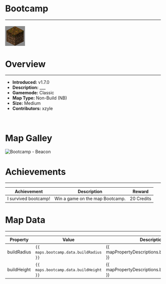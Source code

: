 <!-- replace _map_ with the actual map name -->
<!-- change gamemode type for the Map data description  -->
# Bootcamp

***

#### ![bootcampicon](../assets/maps/bootcamp/bootcamp-icon.jpg)

# Overview
***
- **Introduced:** v1.7.0
- **Description:** ___
- **Gamemode:** Classic
- **Map Type:** Non-Build (NB)
- **Size:** Medium
- **Contributors:** xzyle

<br />  

# Map Galley
![Bootcamp - Beacon](../assets/maps/bootcamp/ '')

# Achievements
***

| Achievement | Description | Reward |
| ----- | ----- | ------ |
| I survived bootcamp! | Win a game on the map Bootcamp. | 20 Credits |



# Map Data
***

| Property | Value | Description |
| ----------- | ----------- | ------ |
| buildRadius |`{{ maps.bootcamp.data.buildRadius }}`| {{ mapPropertyDescriptions.buildRadius.classic }} |
| buildHeight |`{{ maps.bootcamp.data.buildHeight }}`| {{ mapPropertyDescriptions.buildHeight.classic }} |